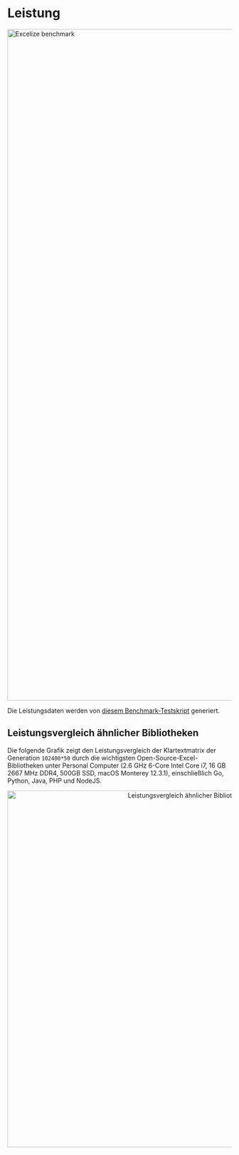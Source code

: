 # Leistung

<a href="https://xuri.me/wp-content/uploads/2016/08/excelize-performance.svg"><img src="https://xuri.me/wp-content/uploads/2016/08/excelize-performance.svg" alt="Excelize benchmark" width="1506"></a>

Die Leistungsdaten werden von [diesem Benchmark-Testskript](https://github.com/xuri/excelize-benchmark) generiert.

## Leistungsvergleich ähnlicher Bibliotheken

Die folgende Grafik zeigt den Leistungsvergleich der Klartextmatrix der Generation `102400*50` durch die wichtigsten Open-Source-Excel-Bibliotheken unter Personal Computer (2.6 GHz 6-Core Intel Core i7, 16 GB 2667 MHz DDR4, 500GB SSD, macOS Monterey 12.3.1), einschließlich Go, Python, Java, PHP und NodeJS.

<p align="center"><img width="800" src="https://xuri.me/wp-content/uploads/2016/08/excelize-golang-library-for-reading-and-writing-xlsx-files-3.svg" alt="Leistungsvergleich ähnlicher Bibliotheken"></p>
